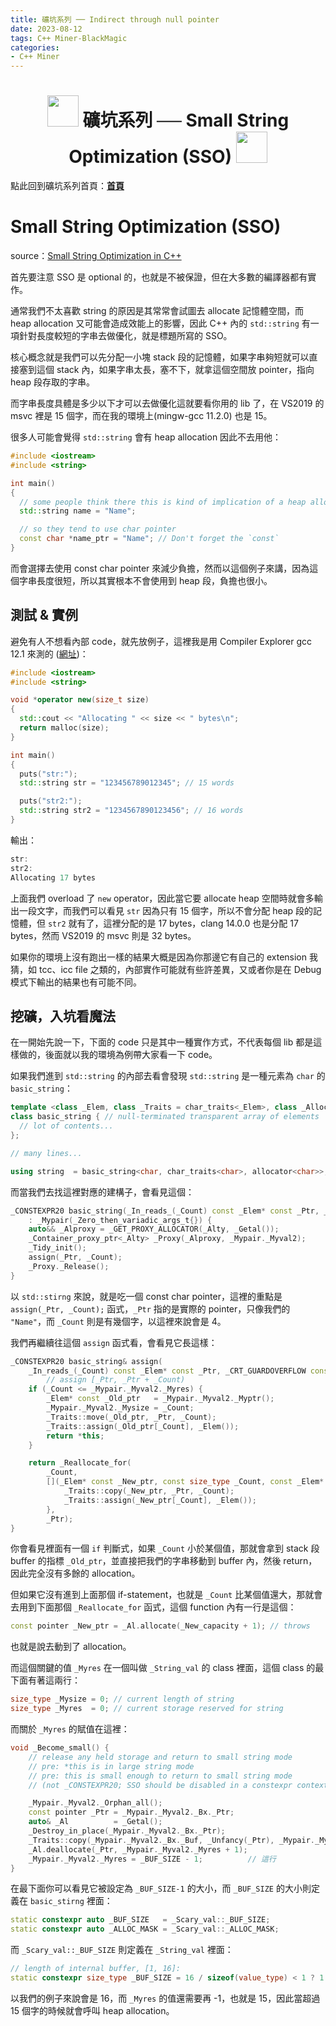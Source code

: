 ```yaml
---
title: 礦坑系列 ── Indirect through null pointer
date: 2023-08-12
tags: C++ Miner-BlackMagic
categories:
- C++ Miner
---
```


<h1><center><img src = "https://i.imgur.com/thmVmX6.png?w=1000" height = 50> 礦坑系列 ── Small String Optimization (SSO) <img src = "https://i.imgur.com/thmVmX6.png?w=1000" height = 50><br></center></h1>  

點此回到礦坑系列首頁：<strong><a href = "https://hackmd.io/@Mes/Cpp_Miner/https%3A%2F%2Fhackmd.io%2F%40Mes%2FPreface" class = "redlink">首頁</a></strong>  

# Small String Optimization (SSO)  

source：[Small String Optimization in C++](https://www.youtube.com/watch?v=S7oVXMzTo4w)  

首先要注意 SSO 是 <span class = "yellow">optional</span> 的，也就是不被保證，但在大多數的編譯器都有實作。  

通常我們不太喜歡 string 的原因是其常常會試圖去 allocate 記憶體空間，而 heap allocation 又可能會造成效能上的影響，因此 C++ 內的 `std::string` 有一項針對長度較短的字串去做優化，就是標題所寫的 SSO。  

核心概念就是我們可以先分配一小塊 stack 段的記憶體，如果字串夠短就可以直接塞到這個 stack 內，如果字串太長，塞不下，就拿這個空間放 pointer，指向 heap 段存取的字串。  

而字串長度具體是多少以下才可以去做優化這就要看你用的 lib 了，在 VS2019 的 msvc 裡是 15 個字，而在我的環境上(mingw-gcc 11.2.0) 也是 15。  

很多人可能會覺得 `std::string` 會有 heap allocation 因此不去用他：  
```cpp  
#include <iostream>  
#include <string>  

int main()  
{  
  // some people think there this is kind of implication of a heap allocation  
  std::string name = "Name"; 

  // so they tend to use char pointer  
  const char *name_ptr = "Name"; // Don't forget the `const`  
}  
```  

而會選擇去使用 const char pointer 來減少負擔，然而以這個例子來講，因為這個字串長度很短，所以其實根本不會使用到 heap 段，負擔也很小。  
## 測試 & 實例  
避免有人不想看內部 code，就先放例子，這裡我是用 Compiler Explorer gcc 12.1 來測的 ([網址](https://godbolt.org/z/qajh5PeKc))：  
```cpp  
#include <iostream>  
#include <string>  

void *operator new(size_t size)  
{  
  std::cout << "Allocating " << size << " bytes\n"; 
  return malloc(size); 
}  

int main()  
{  
  puts("str:"); 
  std::string str = "123456789012345"; // 15 words  

  puts("str2:"); 
  std::string str2 = "1234567890123456"; // 16 words  
}  
```  
輸出：  
```cpp  
str:  
str2:  
Allocating 17 bytes  
```  

上面我們 overload 了 `new` operator，因此當它要 allocate heap 空間時就會多輸出一段文字，而我們可以看見 `str` 因為只有 15 個字，所以不會分配 heap 段的記憶體，但 `str2` 就有了，這裡分配的是 17 bytes，clang 14.0.0 也是分配 17 bytes，然而 VS2019 的 msvc 則是 32 bytes。  

如果你的環境上沒有跑出一樣的結果大概是因為你那邊它有自己的 extension 我猜，如 tcc、icc file 之類的，內部實作可能就有些許差異，又或者你是在 Debug 模式下輸出的結果也有可能不同。  
## 挖礦，入坑看魔法  
在一開始先說一下，<span class = "yellow">下面的 code 只是其中一種實作方式</span>，不代表每個 lib 都是這樣做的，後面就以我的環境為例帶大家看一下 code。  

如果我們進到 `std::string` 的內部去看會發現 `std::string` 是一種元素為 `char` 的 `basic_string`：  

```cpp  
template <class _Elem, class _Traits = char_traits<_Elem>, class _Alloc = allocator<_Elem>>  
class basic_string { // null-terminated transparent array of elements  
  // lot of contents...  
}; 

// many lines...  

using string  = basic_string<char, char_traits<char>, allocator<char>>; 
```  

而當我們去找這裡對應的建構子，會看見這個：  
```cpp  
_CONSTEXPR20 basic_string(_In_reads_(_Count) const _Elem* const _Ptr, _CRT_GUARDOVERFLOW const size_type _Count)  
    : _Mypair(_Zero_then_variadic_args_t{}) {  
    auto&& _Alproxy = _GET_PROXY_ALLOCATOR(_Alty, _Getal());  
    _Container_proxy_ptr<_Alty> _Proxy(_Alproxy, _Mypair._Myval2);  
    _Tidy_init();  
    assign(_Ptr, _Count);  
    _Proxy._Release();  
}  
```  

以 `std::stirng` 來說，就是吃一個 const char pointer，這裡的重點是 `assign(_Ptr, _Count);` 函式，`_Ptr` 指的是實際的 pointer，只像我們的 `"Name"`，而 `_Count` 則是有幾個字，以這裡來說會是 4。  

我們再繼續往這個 `assign` 函式看，會看見它長這樣：  
```cpp  
_CONSTEXPR20 basic_string& assign(  
    _In_reads_(_Count) const _Elem* const _Ptr, _CRT_GUARDOVERFLOW const size_type _Count) {  
        // assign [_Ptr, _Ptr + _Count)  
    if (_Count <= _Mypair._Myval2._Myres) {  
        _Elem* const _Old_ptr   = _Mypair._Myval2._Myptr();  
        _Mypair._Myval2._Mysize = _Count;  
        _Traits::move(_Old_ptr, _Ptr, _Count);  
        _Traits::assign(_Old_ptr[_Count], _Elem());  
        return *this;  
    }  

    return _Reallocate_for(  
        _Count,  
        [](_Elem* const _New_ptr, const size_type _Count, const _Elem* const _Ptr) {  
            _Traits::copy(_New_ptr, _Ptr, _Count);  
            _Traits::assign(_New_ptr[_Count], _Elem());  
        },  
        _Ptr);  
}  
```  

你會看見裡面有一個 `if` 判斷式，如果 `_Count` 小於某個值，那就會拿到 stack 段 buffer 的指標 `_Old_ptr`，並直接把我們的字串移動到 buffer 內，然後 return，因此完全<span class = "yellow">沒有多餘的 allocation</span>。  

但如果它沒有進到上面那個 if-statement，也就是 `_Count` 比某個值還大，那就會去用到下面那個 `_Reallocate_for` 函式，這個 function 內有一行是這個：  
```cpp  
const pointer _New_ptr = _Al.allocate(_New_capacity + 1); // throws  
```  

也就是說去動到了 allocation。  

而這個關鍵的值 `_Myres` 在一個叫做 `_String_val` 的 class 裡面，這個 class 的最下面有著這兩行：  
```cpp  
size_type _Mysize = 0; // current length of string  
size_type _Myres  = 0; // current storage reserved for string  
```  

而關於 `_Myres` 的賦值在這裡：  

```cpp  
void _Become_small() {  
    // release any held storage and return to small string mode  
    // pre: *this is in large string mode  
    // pre: this is small enough to return to small string mode  
    // (not _CONSTEXPR20; SSO should be disabled in a constexpr context)  

    _Mypair._Myval2._Orphan_all();  
    const pointer _Ptr = _Mypair._Myval2._Bx._Ptr;  
    auto& _Al          = _Getal();  
    _Destroy_in_place(_Mypair._Myval2._Bx._Ptr);  
    _Traits::copy(_Mypair._Myval2._Bx._Buf, _Unfancy(_Ptr), _Mypair._Myval2._Mysize + 1);  
    _Al.deallocate(_Ptr, _Mypair._Myval2._Myres + 1);  
    _Mypair._Myval2._Myres = _BUF_SIZE - 1;          // 這行  
}  
```  

在最下面你可以看見它被設定為 `_BUF_SIZE-1` 的大小，而 `_BUF_SIZE` 的大小則定義在 `basic_stirng` 裡面：  
```cpp  
static constexpr auto _BUF_SIZE   = _Scary_val::_BUF_SIZE; 
static constexpr auto _ALLOC_MASK = _Scary_val::_ALLOC_MASK; 
```  

而 `_Scary_val::_BUF_SIZE` 則定義在 `_String_val` 裡面：  
```cpp  
// length of internal buffer, [1, 16]:  
static constexpr size_type _BUF_SIZE = 16 / sizeof(value_type) < 1 ? 1 : 16 / sizeof(value_type); 
```  

以我們的例子來說會是 16，而 `_Myres` 的值還需要再 -1，也就是 15，因此當超過 15 個字的時候就會呼叫 heap allocation。  

